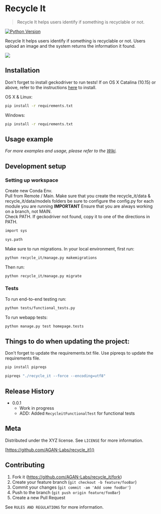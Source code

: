 # Recycle It
> Recycle It helps users identify if something is recyclable or not.


[![Python Version][python-image]][python-url]

Recycle It helps users identify if something is recyclable or not.
Users upload an image and the system returns the information it found.

![](header.png)

## Installation

Don't forget to install geckodriver to run tests!
If on OS X Catalina (10.15) or above, refer to the instructions [here](https://firefox-source-docs.mozilla.org/testing/geckodriver/Notarization.html) to install.

OS X & Linux:

```sh
pip install -r requirements.txt
```

Windows:

```sh
pip install -r requirements.txt
```

## Usage example


_For more examples and usage, please refer to the [Wiki][wiki]._

## Development setup

### Setting up workspace
Create new Conda Env.  
Pull from Remote / Main. 
Make sure that you create the recycle_it/data & recycle_it/data/models folders 
be sure to configure the config.py for each module you are running 
**IMPORTANT** Ensure that you are always working on a branch, not MAIN.  
Check PATH. If geckodriver not found, copy it to one of the directions in PATH.
```sh
import sys

sys.path
````
Make sure to run migrations. In your local environment,
first run:
```sh
python recycle_it/manage.py makemigrations  
```
Then run: 
```sh
python recycle_it/manage.py migrate
```

### Tests
To run end-to-end testing run:
```sh
python tests/functional_tests.py
```

To run webapp tests:

```sh
python manage.py test homepage.tests
```
## Things to do when updating the project:
Don't forget to update the requirements.txt file.
Use pipreqs to update the requirements file.
```sh
pip install pipreqs

pipreqs "./recycle_it --force --encoding=utf8"
```

## Release History

* 0.0.1
    * Work in progress
    * ADD: Added `RecycleitFunctionalTest` for functional tests

## Meta

Distributed under the XYZ license. See ``LICENSE`` for more information.

[https://github.com/AGAN-Labs/recycle_it]()

## Contributing

1. Fork it (<https://github.com/AGAN-Labs/recycle_it/fork>)
2. Create your feature branch (`git checkout -b feature/fooBar`)
3. Commit your changes (`git commit -am 'Add some fooBar'`)
4. Push to the branch (`git push origin feature/fooBar`)
5. Create a new Pull Request

See ``RULES AND REGULATIONS`` for more information.

<!-- Markdown link & img dfn's -->
[python-image]: https://img.shields.io/badge/Made%20with-Python-1f425f.svg
[python-url]: https://python.org/
[wiki]: https://github.com/AGAN-Labs/recycle_it/wiki


  
